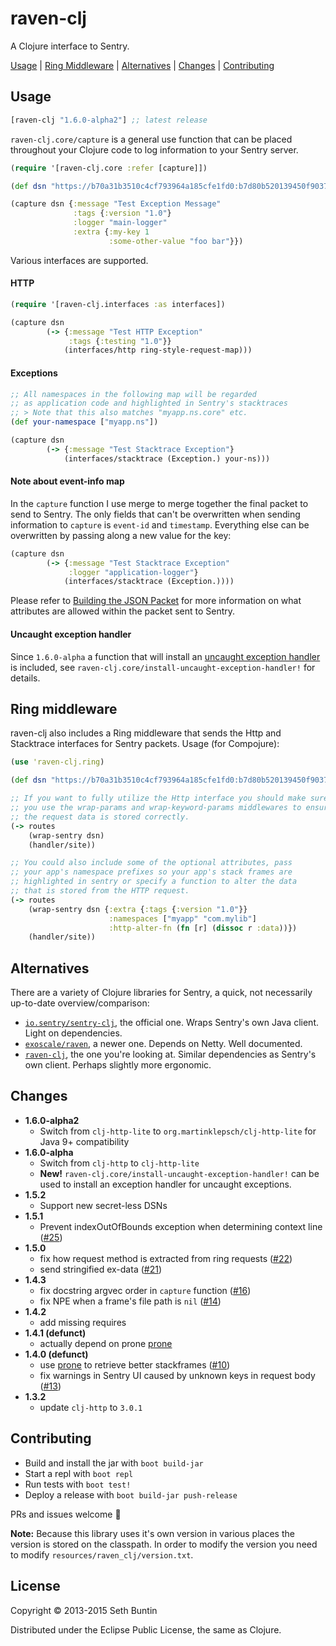 # raven-clj

A Clojure interface to Sentry.

[Usage](#usage) | [Ring Middleware](#ring-middleware) | [Alternatives](#alternatives) | [Changes](#changes) | [Contributing](#contributing)

## Usage

[](dependency)
```clojure
[raven-clj "1.6.0-alpha2"] ;; latest release
```
[](/dependency)

`raven-clj.core/capture` is a general use function that can be
placed throughout your Clojure code to log information to your Sentry
server.

```clojure
(require '[raven-clj.core :refer [capture]])

(def dsn "https://b70a31b3510c4cf793964a185cfe1fd0:b7d80b520139450f903720eb7991bf3d@example.com/1")

(capture dsn {:message "Test Exception Message"
              :tags {:version "1.0"}
              :logger "main-logger"
              :extra {:my-key 1
                      :some-other-value "foo bar"}})
```

Various interfaces are supported. 

#### HTTP

```clojure
(require '[raven-clj.interfaces :as interfaces])

(capture dsn
        (-> {:message "Test HTTP Exception"
             :tags {:testing "1.0"}}
            (interfaces/http ring-style-request-map)))
```

#### Exceptions

```clojure
;; All namespaces in the following map will be regarded
;; as application code and highlighted in Sentry's stacktraces
;; > Note that this also matches "myapp.ns.core" etc.
(def your-namespace ["myapp.ns"])

(capture dsn
        (-> {:message "Test Stacktrace Exception"}
            (interfaces/stacktrace (Exception.) your-ns)))
```

#### Note about event-info map

In the `capture` function I use merge to merge together the final
packet to send to Sentry.  The only fields that can't be overwritten
when sending information to `capture` is `event-id` and `timestamp`.
Everything else can be overwritten by passing along a new value for
the key:

```clojure
(capture dsn
        (-> {:message "Test Stacktrace Exception"
             :logger "application-logger"}
            (interfaces/stacktrace (Exception.))))
```

Please refer to [Building the JSON Packet](https://docs.getsentry.com/hosted/clientdev/#building-the-json-packet) for more information on what
attributes are allowed within the packet sent to Sentry.

#### Uncaught exception handler

Since `1.6.0-alpha` a function that will install an [uncaught exception
handler](https://stuartsierra.com/2015/05/27/clojure-uncaught-exceptions)
is included, see `raven-clj.core/install-uncaught-exception-handler!` for details.

## Ring middleware

raven-clj also includes a Ring middleware that sends the Http and Stacktrace interfaces for Sentry packets.  Usage (for Compojure):

```clojure
(use 'raven-clj.ring)

(def dsn "https://b70a31b3510c4cf793964a185cfe1fd0:b7d80b520139450f903720eb7991bf3d@example.com/1")

;; If you want to fully utilize the Http interface you should make sure
;; you use the wrap-params and wrap-keyword-params middlewares to ensure
;; the request data is stored correctly.
(-> routes
    (wrap-sentry dsn)
    (handler/site))

;; You could also include some of the optional attributes, pass
;; your app's namespace prefixes so your app's stack frames are
;; highlighted in sentry or specify a function to alter the data
;; that is stored from the HTTP request.
(-> routes
    (wrap-sentry dsn {:extra {:tags {:version "1.0"}}
                      :namespaces ["myapp" "com.mylib"]
                      :http-alter-fn (fn [r] (dissoc r :data))})
    (handler/site))
```

## Alternatives

There are a variety of Clojure libraries for Sentry, a quick, not necessarily up-to-date overview/comparison:

- [`io.sentry/sentry-clj`](https://github.com/getsentry/sentry-clj), the official one. Wraps Sentry's own Java client. Light on dependencies.
- [`exoscale/raven`](https://github.com/exoscale/raven), a newer one. Depends on Netty. Well documented.
- [`raven-clj`](https://github.com/sethtrain/raven-clj/), the one you're looking at. Similar dependencies as Sentry's own client. Perhaps slightly more ergonomic.

## Changes

- **1.6.0-alpha2**
    - Switch from `clj-http-lite` to `org.martinklepsch/clj-http-lite` for Java 9+ compatibility
- **1.6.0-alpha**
    - Switch from `clj-http` to `clj-http-lite`
    - **New!** `raven-clj.core/install-uncaught-exception-handler!` can be used to install an exception handler for uncaught exceptions.
- **1.5.2**
    - Support new secret-less DSNs
- **1.5.1**
    - Prevent indexOutOfBounds exception when determining context line ([#25](https://github.com/sethtrain/raven-clj/pull/25))
- **1.5.0**
    - fix how request method is extracted from ring requests ([#22](https://github.com/sethtrain/raven-clj/pull/22))
    - send stringified ex-data ([#21](https://github.com/sethtrain/raven-clj/pull/22))
- **1.4.3**
    - fix docstring argvec order in `capture` function ([#16](https://github.com/sethtrain/raven-clj/pull/16))
    - fix NPE when a frame's file path is `nil` ([#14](https://github.com/sethtrain/raven-clj/pull/14))
- **1.4.2**
    - add missing requires
- **1.4.1 (defunct)**
    - actually depend on prone [prone](https://github.com/magnars/prone)
- **1.4.0 (defunct)**
    - use [prone](https://github.com/magnars/prone) to retrieve better stackframes ([#10](https://github.com/sethtrain/raven-clj/pull/10))
    - fix warnings in Sentry UI caused by unknown keys in request body ([#13](https://github.com/sethtrain/raven-clj/pull/13))
- **1.3.2**
    - update `clj-http` to `3.0.1`

## Contributing

- Build and install the jar with `boot build-jar`
- Start a repl with `boot repl`
- Run tests with `boot test!`
- Deploy a release with `boot build-jar push-release`

PRs and issues welcome :tada:

**Note:** Because this library uses it's own version in various
places the version is stored on the classpath. In order to modify
the version you need to modify `resources/raven_clj/version.txt`.

## License

Copyright © 2013-2015 Seth Buntin

Distributed under the Eclipse Public License, the same as Clojure.
